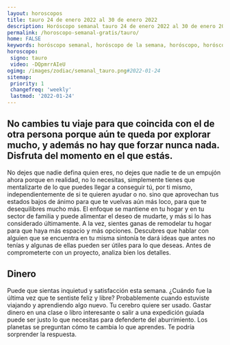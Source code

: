 ```yaml
---
layout: horoscopos
title: tauro 24 de enero 2022 al 30 de enero 2022 
description: Horóscopo semanal tauro 24 de enero 2022 al 30 de enero 2022. No cambies tu viaje para que coincida con el de otra persona porque aún te queda por explorar mucho, y además no hay que forzar nunca nada. Disfruta del momento en el que estás.
permalink: /horoscopo-semanal-gratis/tauro/
home: FALSE
keywords: horóscopo semanal, horóscopo de la semana, horóscopo, horóscopo gratis,horóscopos, horóscopo esperanza gracia, horoscopos tauro la semana, horóscopos gratis, Tarot, Astrologia, Zodíaco, tauro, horoscopo gratis, semanal
horoscopo:
 signo: tauro
 video: -DQpmrrAIeU
ogimg: /images/zodiac/semanal_tauro.png#2022-01-24
sitemap:
 priority: 1
 changefreq: 'weekly'
 lastmod: '2022-01-24'
---
```




## No cambies tu viaje para que coincida con el de otra persona porque aún te queda por explorar mucho, y además no hay que forzar nunca nada. Disfruta del momento en el que estás.

No dejes que nadie defina quien eres, no dejes que nadie te de un empujón ahora porque en realidad, no lo necesitas, simplemente tienes que mentalizarte de lo que puedes llegar a conseguir tú, por ti mismo, independientemente de si te quieren ayudar o no. 
 sino que aprovechan tus estados bajos de ánimo para que te vuelvas aún más loco, para que te desequilibres mucho más.
El enfoque se mantiene en tu hogar y en tu sector de familia y puede alimentar el deseo de mudarte, y más si lo has considerado últimamente. A la vez, sientes ganas de remodelar tu hogar para que haya más espacio y más opciones. Descubres que hablar con alguien que se encuentra en tu misma sintonía te dará ideas que antes no tenías y algunas de ellas pueden ser útiles para lo que deseas. Antes de comprometerte con un proyecto, analiza bien los detalles.

## Dinero

Puede que sientas inquietud y satisfacción esta semana. ¿Cuándo fue la última vez que te sentiste feliz y libre? Probablemente cuando estuviste viajando y aprendiendo algo nuevo. Tu cerebro quiere ser usado. Gastar dinero en una clase o libro interesante o salir a una expedición guiada puede ser justo lo que necesitas para defenderte del aburrimiento. Los planetas se preguntan cómo te cambia lo que aprendes. Te podría sorprender la respuesta.